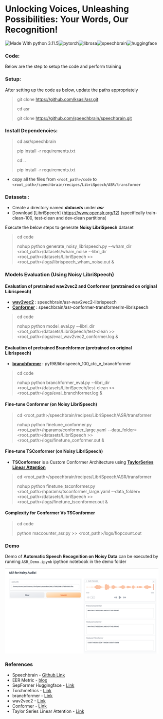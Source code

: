 # Unlocking Voices, Unleashing Possibilities: Your Words, Our Recognition!

![Made With python 3.11.5](https://img.shields.io/badge/Made%20with-Python%203.11.5-brightgreen)![pytorch](https://img.shields.io/badge/Made%20with-pytorch-green.svg)![librosa](https://img.shields.io/badge/Made_with-librosa-blue)![speechbrain](https://img.shields.io/badge/Made_with-speechbrain-brown)![huggingface](https://img.shields.io/badge/Made_with-huggingface-violet)


### Code:

Below are the step to setup the code and perform training

### Setup:

After setting up the code as below, update the paths appropriately

> git clone https://github.com/ksasi/asr.git
> 
> cd asr
> 
> git clone https://github.com/speechbrain/speechbrain.git
> 
> 

### Install Dependencies:

> cd asr/speechbrain
> 
> pip install -r requirements.txt
> 
> cd ..
> 
> pip install -r requirements.txt
> 

- copy all the files from `<root_path>/code` to `<root_path>/speechbrain/recipes/LibriSpeech/ASR/transformer`

### Datasets :

- Create a directory named ***datasets*** under ***asr***
- Download [LibriSpeech] (https://www.openslr.org/12) (specifically train-clean-100, test-clean and dev-clean partitions)

Execute the below steps to generate **Noisy LibriSpeech** dataset

>cd code
>
>nohup python generate\_noisy\_librispeech.py --wham\_dir \<root\_path\>/datasets/wham\_noise --libri\_dir \<root\_path\>/datasets/LibriSpeech >> \<root\_path\>/logs/librispeech\_wham\_noise.out &
>
>

### Models Evaluation (Using **Noisy LibriSpeech**)

#### Evaluation of pretrained **wav2vec2** and **Conformer** (pretrained on original Librispeech)

- [**wav2vec2**](https://huggingface.co/speechbrain/asr-wav2vec2-librispeech) : speechbrain/asr-wav2vec2-librispeech
- [**Conformer**](https://huggingface.co/speechbrain/asr-conformer-transformerlm-librispeech) : speechbrain/asr-conformer-transformerlm-librispeech

>cd code
>
>nohup python model\_eval.py --libri\_dir \<root\_path\>/datasets/LibriSpeech/test-clean >> \<root\_path\>/logs/eval\_wav2vec2\_conformer.log &
>
>

#### Evaluation of pretrained **Branchformer** (pretrained on original Librispeech)

- [**branchformer**](https://huggingface.co/pyf98/librispeech_100_ctc_e_branchformer) : pyf98/librispeech_100_ctc_e_branchformer

>cd code
>
>nohup python branchformer\_eval.py --libri\_dir \<root\_path\>/datasets/LibriSpeech/test-clean >> \<root\_path\>/logs/eval\_branchformer.log &
>
>

#### Fine-tune Conformer (on **Noisy LibriSpeech**)

>cd \<root\_path\>/speechbrain/recipes/LibriSpeech/ASR/transformer
>
>nohup python finetune\_conformer.py \<root\_path\>/hparams/conformer\_large.yaml --data_folder=\<root\_path\>/datasets/LibriSpeech >> \<root\_path\>/logs/finetune\_conformer.out &

#### Fine-tune TSConformer (on **Noisy LibriSpeech**)

- **TSConformer** is a Custom Conformer Architecture using [**TaylorSeries Linear Attention**](https://arxiv.org/abs/2312.04927)

>cd \<root\_path\>/speechbrain/recipes/LibriSpeech/ASR/transformer
>
>nohup python finetune\_tsconformer.py \<root\_path\>/hparams/tsconformer\_large.yaml --data\_folder=\<root\_path\>/datasets/LibriSpeech >> \<root\_path\>/logs/finetune\_tsconformer.out &
>

#### Complexity for Conformer Vs TSConformer

>cd code
>
>python maccounter\_asr.py >> \<root\_path\>/logs/flopcount.out
>

### Demo 

Demo of **Automatic Speech Recognition on Noisy Data** can be executed by running `ASR_Demo.ipynb` ipython notebook in the demo folder

![Demo_SC](demo_sc1.png)



### References

- Speechbrain - [Github Link](https://github.com/speechbrain/speechbrain/tree/develop/recipes/WSJ0Mix/separation)
- EER Metric - [blog](https://yangcha.github.io/EER-ROC/)
- SepFormer Huggingface - [Link](https://huggingface.co/speechbrain/sepformer-whamr)
- Torchmetrics - [Link](https://lightning.ai/docs/torchmetrics/stable/audio/scale_invariant_signal_noise_ratio.html)
- branchformer - [Link](https://huggingface.co/pyf98/librispeech_100_ctc_e_branchformer)
- wav2vec2 - [Link](https://huggingface.co/speechbrain/asr-wav2vec2-librispeech)
- Conformer - [Link](https://huggingface.co/speechbrain/asr-conformer-transformerlm-librispeech)
- Taylor Series Linear Attention - [Link](https://github.com/lucidrains/taylor-series-linear-attention)
